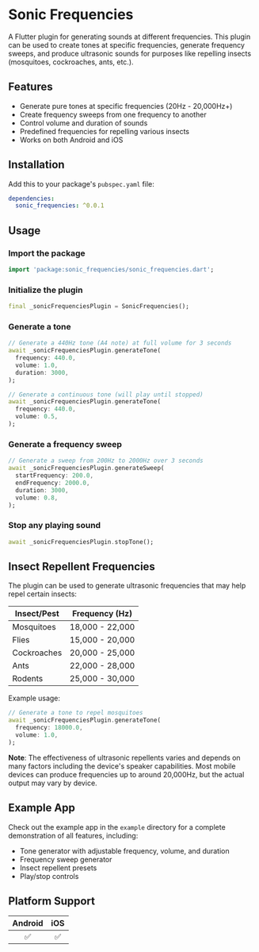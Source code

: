 # Sonic Frequencies

A Flutter plugin for generating sounds at different frequencies. This plugin can be used to create tones at specific frequencies, generate frequency sweeps, and produce ultrasonic sounds for purposes like repelling insects (mosquitoes, cockroaches, ants, etc.).

## Features

- Generate pure tones at specific frequencies (20Hz - 20,000Hz+)
- Create frequency sweeps from one frequency to another
- Control volume and duration of sounds
- Predefined frequencies for repelling various insects
- Works on both Android and iOS

## Installation

Add this to your package's `pubspec.yaml` file:

```yaml
dependencies:
  sonic_frequencies: ^0.0.1
```

## Usage

### Import the package

```dart
import 'package:sonic_frequencies/sonic_frequencies.dart';
```

### Initialize the plugin

```dart
final _sonicFrequenciesPlugin = SonicFrequencies();
```

### Generate a tone

```dart
// Generate a 440Hz tone (A4 note) at full volume for 3 seconds
await _sonicFrequenciesPlugin.generateTone(
  frequency: 440.0,
  volume: 1.0,
  duration: 3000,
);

// Generate a continuous tone (will play until stopped)
await _sonicFrequenciesPlugin.generateTone(
  frequency: 440.0,
  volume: 0.5,
);
```

### Generate a frequency sweep

```dart
// Generate a sweep from 200Hz to 2000Hz over 3 seconds
await _sonicFrequenciesPlugin.generateSweep(
  startFrequency: 200.0,
  endFrequency: 2000.0,
  duration: 3000,
  volume: 0.8,
);
```

### Stop any playing sound

```dart
await _sonicFrequenciesPlugin.stopTone();
```

## Insect Repellent Frequencies

The plugin can be used to generate ultrasonic frequencies that may help repel certain insects:

| Insect/Pest | Frequency (Hz) |
|-------------|---------------|
| Mosquitoes  | 18,000 - 22,000 |
| Flies       | 15,000 - 20,000 |
| Cockroaches | 20,000 - 25,000 |
| Ants        | 22,000 - 28,000 |
| Rodents     | 25,000 - 30,000 |

Example usage:

```dart
// Generate a tone to repel mosquitoes
await _sonicFrequenciesPlugin.generateTone(
  frequency: 18000.0,
  volume: 1.0,
);
```

**Note**: The effectiveness of ultrasonic repellents varies and depends on many factors including the device's speaker capabilities. Most mobile devices can produce frequencies up to around 20,000Hz, but the actual output may vary by device.

## Example App

Check out the example app in the `example` directory for a complete demonstration of all features, including:

- Tone generator with adjustable frequency, volume, and duration
- Frequency sweep generator
- Insect repellent presets
- Play/stop controls

## Platform Support

| Android | iOS |
|:-------:|:---:|
|    ✅    |  ✅  |


